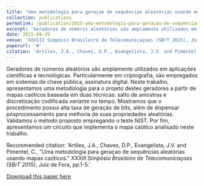 ```yaml
---
title: "Uma metodologia para geraçao de sequências aleatórias usando mapas caóticos"
collection: publications
permalink: /publication/2015-uma-metodologia-para-geracao-de-sequencias
excerpt: 'Geradores de números aleatórios são amplamente utilizados em aplicações científicas e tecnológicas. Particularmente em criptografia, são empregados em sistemas de chave pública, assinatura digital. Neste trabalho, apresentamos uma metodologia para o projeto destes geradores a partir de mapas caóticos baseada em duas técnicas: salto de amostras e discretização codificada variante no tempo. Mostramos que o procedimento possui alta taxa de geração de bits, além de dispensar pósprocessamento para melhoria de suas propriedades aleatórias. Validamos o método proposto empregando o teste NIST. Por fim, apresentamos um circuito que implementa o mapa caótico analisado neste trabalho.'
date: 2015-09-29
venue: 'XXXIII Simpósio Brasileiro de Telecomunicaçoes (SBrT 2015), Juiz de Fora'
paperurl: '#'
citation: 'Artiles, J.A., Chaves, D.P., Evangelista, J.V. and Pimentel, C., &quot;Uma metodologia para geraçao de sequências aleatórias usando mapas caóticos.&quot; XXXIII Simpósio Brasileiro de Telecomunicaçoes (SBrT 2015), Juiz de Fora, pp.1-5.'
---
```


Geradores de números aleatórios são amplamente utilizados em aplicações científicas e tecnológicas. Particularmente em criptografia, são empregados em sistemas de chave pública, assinatura digital. Neste trabalho, apresentamos uma metodologia para o projeto destes geradores a partir de mapas caóticos baseada em duas técnicas: salto de amostras e discretização codificada variante no tempo. Mostramos que o procedimento possui alta taxa de geração de bits, além de dispensar pósprocessamento para melhoria de suas propriedades aleatórias. Validamos o método proposto empregando o teste NIST. Por fim, apresentamos um circuito que implementa o mapa caótico analisado neste trabalho.

Recommended citation: 'Artiles, J.A., Chaves, D.P., Evangelista, J.V. and Pimentel, C., &quot;Uma metodologia para geraçao de sequências aleatórias usando mapas caóticos.&quot; <i>XXXIII Simpósio Brasileiro de Telecomunicaçoes (SBrT 2015)</i>, Juiz de Fora, pp.1-5.'

[Download this paper here](#)